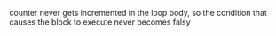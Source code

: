 counter never gets incremented in the loop body, so the condition that causes
the block to execute never becomes falsy